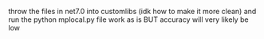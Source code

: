 throw the files in net7.0 into customlibs (idk how to make it more clean)
and run the python mplocal.py file 
work as is BUT accuracy will very likely be low
